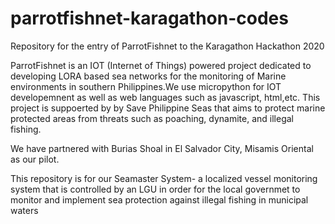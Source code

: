 # parrotfishnet-karagathon-codes
Repository for the entry of ParrotFishnet to the Karagathon Hackathon 2020

ParrotFishnet is an IOT (Internet of Things) powered project dedicated to developing LORA  based sea networks for the monitoring of Marine environments in southern Philippines.We use micropython for IOT developemnent as well as web languages such as javascript, html,etc. This project is suppoerted by by Save Philippine Seas that aims to protect marine protected areas from threats such as poaching, dynamite, and illegal fishing. 

We have partnered with Burias Shoal in El Salvador City, Misamis Oriental as our pilot.

This repository is for our Seamaster System- a localized vessel monitoring system that is controlled by an LGU in order for the local governmet to monitor and implement sea protection against illegal fishing in municipal waters



